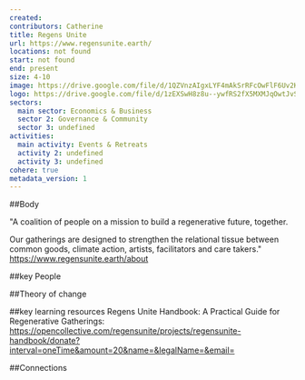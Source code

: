 ```yaml
---
created:
contributors: Catherine
title: Regens Unite
url: https://www.regensunite.earth/
locations: not found
start: not found
end: present
size: 4-10
image: https://drive.google.com/file/d/1QZVnzAIgxLYF4mAkSrRFcOwFlF6Uv2K7/view?usp=drive_link
logo: https://drive.google.com/file/d/1zEXSwH8z8u--ywfRS2fX5MXMJqOwtJvS/view?usp=drive_link
sectors:
  main sector: Economics & Business
  sector 2: Governance & Community
  sector 3: undefined
activities: 
  main activity: Events & Retreats
  activity 2: undefined
  activity 3: undefined
cohere: true
metadata_version: 1
---
```



##Body

"A coalition of people on a mission to build a regenerative future, together.

Our gatherings are designed to strengthen the relational tissue between common goods, climate action, artists, facilitators and care takers."
https://www.regensunite.earth/about 


##key People


##Theory of change


##key learning resources
Regens Unite Handbook: A Practical Guide for Regenerative Gatherings: https://opencollective.com/regensunite/projects/regensunite-handbook/donate?interval=oneTime&amount=20&name=&legalName=&email= 

##Connections


